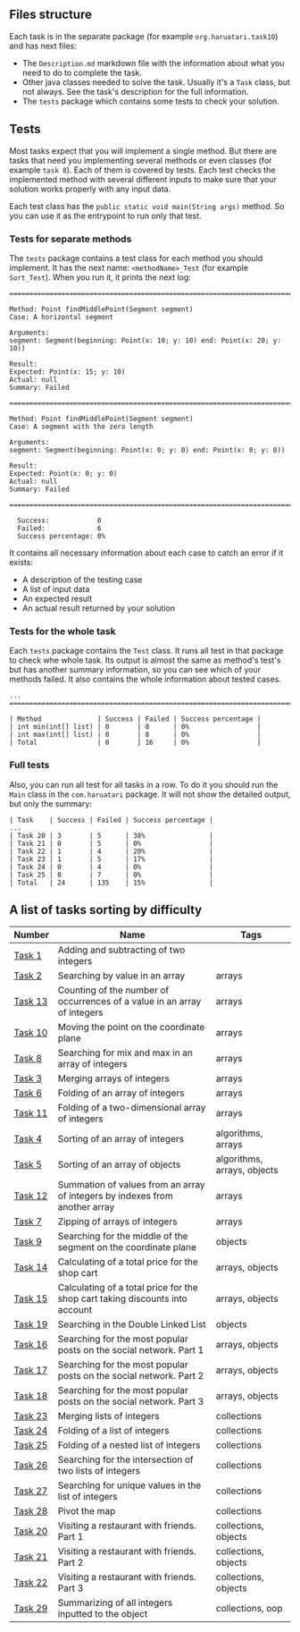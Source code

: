 ## Files structure

Each task is in the separate package (for example `org.haruatari.task10`) and has next files:

- The `Description.md` markdown file with the information about what you need to do to complete the task.
- Other java classes needed to solve the task. Usually it's a `Task` class, but not always. See the task's
  description for the full information.
- The `tests` package which contains some tests to check your solution.

## Tests

Most tasks expect that you will implement a single method. But there are tasks that need you implementing several
methods or even classes (for example `task 8`). Each of them is covered by tests. Each test checks the implemented
method with several different inputs to make sure that your solution works properly with any input data.

Each test class has the `public static void main(String args)` method. So you can use it as the entrypoint to run only
that test.

### Tests for separate methods

The `tests` package contains a test class for each method you should implement. It has the next name:
`<methodName>_Test` (for example `Sort_Test`). When you run it, it prints the next log:

```
====================================================================================================

Method: Point findMiddlePoint(Segment segment)
Case: A horizontal segment

Arguments:
segment: Segment(beginning: Point(x: 10; y: 10) end: Point(x: 20; y: 10))

Result:
Expected: Point(x: 15; y: 10)
Actual: null
Summary: Failed

====================================================================================================

Method: Point findMiddlePoint(Segment segment)
Case: A segment with the zero length

Arguments:
segment: Segment(beginning: Point(x: 0; y: 0) end: Point(x: 0; y: 0))

Result:
Expected: Point(x: 0; y: 0)
Actual: null
Summary: Failed

====================================================================================================

  Success:            0   
  Failed:             6   
  Success percentage: 0%   
```

It contains all necessary information about each case to catch an error if it exists:

* A description of the testing case
* A list of input data
* An expected result
* An actual result returned by your solution

### Tests for the whole task

Each `tests` package contains the `Test` class. It runs all test in that package to check whe whole task. Its output
is almost the same as method's test's but has another summary information, so you can see which of your methods failed.
It also contains the whole information about tested cases.

```
...
====================================================================================================

| Method              | Success | Failed | Success percentage |
| int min(int[] list) | 0       | 8      | 0%                 |
| int max(int[] list) | 0       | 8      | 0%                 |
| Total               | 0       | 16     | 0%                 |
```

### Full tests

Also, you can run all test for all tasks in a row. To do it you should run the `Main` class in the `com.haruatari`
package. It will not show the detailed output, but only the summary:

```
| Task    | Success | Failed | Success percentage |
...
| Task 20 | 3       | 5      | 38%                |
| Task 21 | 0       | 5      | 0%                 |
| Task 22 | 1       | 4      | 20%                |
| Task 23 | 1       | 5      | 17%                |
| Task 24 | 0       | 4      | 0%                 |
| Task 25 | 0       | 7      | 0%                 |
| Total   | 24      | 135    | 15%                |
```

## A list of tasks sorting by difficulty

| Number                              | Name                                                                         | Tags                        |
|-------------------------------------|------------------------------------------------------------------------------|-----------------------------|
| [Task 1](src/com/haruatari/task1)   | Adding and subtracting of two integers                                       |                             |
| [Task 2](src/com/haruatari/task2)   | Searching by value in an array                                               | arrays                      |
| [Task 13](src/com/haruatari/task13) | Counting of the number of occurrences of a value in an array of integers     | arrays                      |
| [Task 10](src/com/haruatari/task10) | Moving the point on the coordinate plane                                     | arrays                      |
| [Task 8](src/com/haruatari/task8)   | Searching for mix and max in an array of integers                            | arrays                      |
| [Task 3](src/com/haruatari/task3)   | Merging arrays of integers                                                   | arrays                      |
| [Task 6](src/com/haruatari/task6)   | Folding of an array of integers                                              | arrays                      |
| [Task 11](src/com/haruatari/task11) | Folding of a two-dimensional array of integers                               | arrays                      |
| [Task 4](src/com/haruatari/task4)   | Sorting of an array of integers                                              | algorithms, arrays          |
| [Task 5](src/com/haruatari/task5)   | Sorting of an array of objects                                               | algorithms, arrays, objects |
| [Task 12](src/com/haruatari/task12) | Summation of values from an array of integers by indexes from another array  | arrays                      |
| [Task 7](src/com/haruatari/task7)   | Zipping of arrays of integers                                                | arrays                      |
| [Task 9](src/com/haruatari/task9)   | Searching for the middle of the segment on the coordinate plane              | objects                     |
| [Task 14](src/com/haruatari/task14) | Calculating of a total price for the shop cart                               | arrays, objects             |
| [Task 15](src/com/haruatari/task15) | Calculating of a total price for the shop cart taking discounts into account | arrays, objects             |
| [Task 19](src/com/haruatari/task19) | Searching in the Double Linked List                                          | objects                     |
| [Task 16](src/com/haruatari/task16) | Searching for the most popular posts on the social network. Part 1           | arrays, objects             |
| [Task 17](src/com/haruatari/task17) | Searching for the most popular posts on the social network. Part 2           | arrays, objects             |
| [Task 18](src/com/haruatari/task18) | Searching for the most popular posts on the social network. Part 3           | arrays, objects             |
| [Task 23](src/com/haruatari/task23) | Merging lists of integers                                                    | collections                 |
| [Task 24](src/com/haruatari/task24) | Folding of a list of integers                                                | collections                 |
| [Task 25](src/com/haruatari/task25) | Folding of a nested list of integers                                         | collections                 |
| [Task 26](src/com/haruatari/task26) | Searching for the intersection of two lists of integers                      | collections                 |
| [Task 27](src/com/haruatari/task27) | Searching for unique values in the list of integers                          | collections                 |
| [Task 28](src/com/haruatari/task28) | Pivot the map                                                                | collections                 |
| [Task 20](src/com/haruatari/task20) | Visiting a restaurant with friends. Part 1                                   | collections, objects        |
| [Task 21](src/com/haruatari/task21) | Visiting a restaurant with friends. Part 2                                   | collections, objects        |
| [Task 22](src/com/haruatari/task22) | Visiting a restaurant with friends. Part 3                                   | collections, objects        |
| [Task 29](src/com/haruatari/task29) | Summarizing of all integers inputted to the object                           | collections, oop            |
